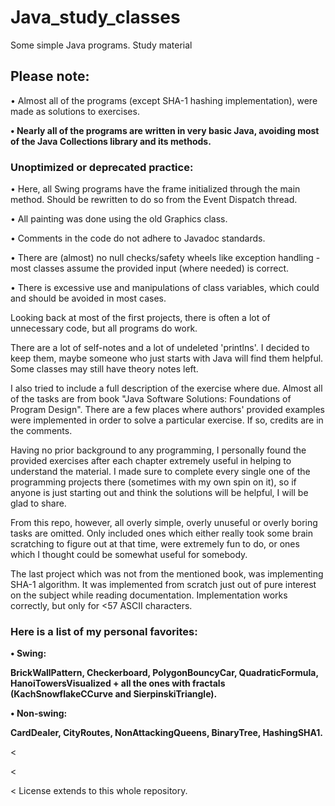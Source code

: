 # Java_study_classes
Some simple Java programs. Study material


## Please note:

• Almost all of the programs (except SHA-1 hashing implementation), were made as solutions to exercises.

**• Nearly all of the programs are written in very basic Java, avoiding most of the Java Collections library and its methods.**
	
### Unoptimized or deprecated practice:
  
• Here, all Swing programs have the frame initialized through the main method. Should be rewritten to do so from the
	Event Dispatch thread.
  
• All painting was done using the old Graphics class.

• Comments in the code do not adhere to Javadoc standards.

• There are (almost) no null checks/safety wheels like exception handling - most classes assume the provided input (where needed) is correct.

• There is excessive use and manipulations of class variables, which could and should be avoided in most cases.


Looking back at most of the first projects, there is often a lot of unnecessary code, but all programs do work.

There are a lot of self-notes and a lot of undeleted 'printlns'. I decided to keep them, maybe someone who just starts with Java will find 
them helpful. Some classes may still have theory notes left.

I also tried to include a full description of the exercise where due.
Almost all of the tasks are from book "Java Software Solutions: Foundations of Program Design". There are a few places where
authors' provided examples were implemented in order to solve a particular exercise. If so, credits are in the comments.

Having no prior background to any programming, I personally found the provided exercises after each chapter extremely useful in helping
to understand the material. I made sure to complete every single one of the programming projects there (sometimes with my own spin
on it), so if anyone is just starting out and think the solutions will be helpful, I will be glad to share.

From this repo, however, all overly simple, overly unuseful or overly boring tasks are omitted. Only included ones which either
really took some brain scratching to figure out at that time, were extremely fun to do, or ones which I thought could be somewhat
useful for somebody.

The last project which was not from the mentioned book, was implementing SHA-1 algorithm. It was implemented from scratch just out 
of pure interest on the subject while reading documentation. Implementation works correctly, but only for <57 ASCII characters.

### Here is a list of my personal favorites:

**• Swing:**		  

**BrickWallPattern, Checkerboard, PolygonBouncyCar, QuadraticFormula, HanoiTowersVisualized + all the ones with fractals (KachSnowflakeCCurve and SierpinskiTriangle).**
            
**• Non-swing:**

**CardDealer, CityRoutes, NonAttackingQueens, BinaryTree, HashingSHA1.**

<

<

< License extends to this whole repository.
